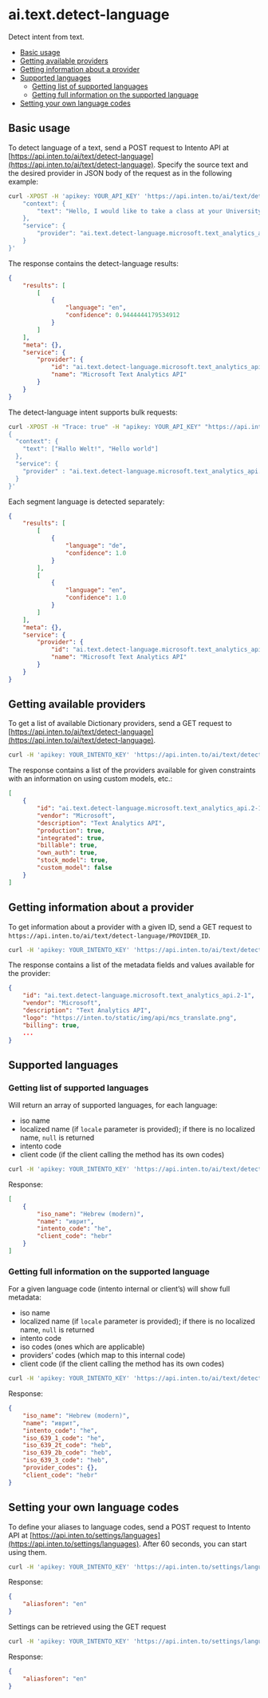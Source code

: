 # ai.text.detect-language

Detect intent from text.

<!-- TOC depthFrom:2 -->

- [Basic usage](#basic-usage)
- [Getting available providers](#getting-available-providers)
- [Getting information about a provider](#getting-information-about-a-provider)
- [Supported languages](#supported-languages)
    - [Getting list of supported languages](#getting-list-of-supported-languages)
    - [Getting full information on the supported language](#getting-full-information-on-the-supported-language)
- [Setting your own language codes](#setting-your-own-language-codes)

<!-- /TOC -->

## Basic usage

To detect language of a text, send a POST request to Intento API at [https://api.inten.to/ai/text/detect-language](https://api.inten.to/ai/text/detect-language). Specify the source text and the desired provider in JSON body of the request as in the following example:

```sh
curl -XPOST -H 'apikey: YOUR_API_KEY' 'https://api.inten.to/ai/text/detect-language' -d '{
    "context": {
        "text": "Hello, I would like to take a class at your University.",
    },
    "service": {
        "provider": "ai.text.detect-language.microsoft.text_analytics_api.2-1"
    }
}'
```

The response contains the detect-language results:

```json
{
    "results": [
        [
            {
                "language": "en",
                "confidence": 0.9444444179534912
            }
        ]
    ],
    "meta": {},
    "service": {
        "provider": {
            "id": "ai.text.detect-language.microsoft.text_analytics_api.2-1",
            "name": "Microsoft Text Analytics API"
        }
    }
}
```

The detect-language intent supports bulk requests:

```bash
curl -XPOST -H "Trace: true" -H "apikey: YOUR_API_KEY" "https://api.inten.to/ai/text/detect-language" -d '
{
  "context": {
    "text": ["Hallo Welt!", "Hello world"]
  },
  "service": {
    "provider" : "ai.text.detect-language.microsoft.text_analytics_api.2-1"
  }
}'
```

Each segment language is detected separately:

```json
{
    "results": [
        [
            {
                "language": "de",
                "confidence": 1.0
            }
        ],
        [
            {
                "language": "en",
                "confidence": 1.0
            }
        ]
    ],
    "meta": {},
    "service": {
        "provider": {
            "id": "ai.text.detect-language.microsoft.text_analytics_api.2-1",
            "name": "Microsoft Text Analytics API"
        }
    }
}
```

## Getting available providers

To get a list of available Dictionary providers, send a GET request to [https://api.inten.to/ai/text/detect-language](https://api.inten.to/ai/text/detect-language).

```sh
curl -H 'apikey: YOUR_INTENTO_KEY' 'https://api.inten.to/ai/text/detect-language'
```

The response contains a list of the providers available for given constraints with an information on using custom models, etc.:

```json
[
    {
        "id": "ai.text.detect-language.microsoft.text_analytics_api.2-1",
        "vendor": "Microsoft",
        "description": "Text Analytics API",
        "production": true,
        "integrated": true,
        "billable": true,
        "own_auth": true,
        "stock_model": true,
        "custom_model": false
    }
]
```

## Getting information about a provider

To get information about a provider with a given ID, send a GET request to `https://api.inten.to/ai/text/detect-language/PROVIDER_ID`.

```sh
curl -H 'apikey: YOUR_INTENTO_KEY' 'https://api.inten.to/ai/text/detect-language/ai.text.detect-language.microsoft.text_analytics_api.2-1'
```

The response contains a list of the metadata fields and values available for the provider:

```json
{
    "id": "ai.text.detect-language.microsoft.text_analytics_api.2-1",
    "vendor": "Microsoft",
    "description": "Text Analytics API",
    "logo": "https://inten.to/static/img/api/mcs_translate.png",
    "billing": true,
    ...
}
```

## Supported languages

### Getting list of supported languages

Will return an array of supported languages, for each language:

- iso name
- localized name (if `locale` parameter is provided); if there is no localized name, `null` is returned
- intento code
- client code (if the client calling the method has its own codes)

```sh
curl -H 'apikey: YOUR_INTENTO_KEY' 'https://api.inten.to/ai/text/detect-language/languages?locale=ru'
```

Response:

```json
[
    {
        "iso_name": "Hebrew (modern)",
        "name": "иврит",
        "intento_code": "he",
        "client_code": "hebr"
    }
]
```

### Getting full information on the supported language

For a given language code (intento internal or client’s) will show full metadata:

- iso name
- localized name (if `locale` parameter is provided); if there is no localized name, `null` is returned
- intento code
- iso codes (ones which are applicable)
- providers’ codes (which map to this internal code)
- client code (if the client calling the method has its own codes)

```sh
curl -H 'apikey: YOUR_INTENTO_KEY' 'https://api.inten.to/ai/text/detect-language/languages/he?locale=ru'
```

Response:

```json
{
    "iso_name": "Hebrew (modern)",
    "name": "иврит",
    "intento_code": "he",
    "iso_639_1_code": "he",
    "iso_639_2t_code": "heb",
    "iso_639_2b_code": "heb",
    "iso_639_3_code": "heb",
    "provider_codes": {},
    "client_code": "hebr"
}
```

## Setting your own language codes

To define your aliases to language codes, send a POST request to Intento API at [https://api.inten.to/settings/languages](https://api.inten.to/settings/languages). After 60 seconds, you can start using them.

```sh
curl -H 'apikey: YOUR_INTENTO_KEY' 'https://api.inten.to/settings/languages' --data '{"aliasforen":"en"}'
```

Response:

```json
{
    "aliasforen": "en"
}
```

Settings can be retrieved using the GET request

```sh
curl -H 'apikey: YOUR_INTENTO_KEY' 'https://api.inten.to/settings/languages'
```

Response:

```json
{
    "aliasforen": "en"
}
```
